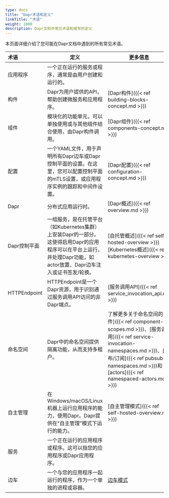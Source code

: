 ```yaml
---
type: docs
title: "Dapr术语和定义"
linkTitle: "术语"
weight: 1000
description: Dapr文档中常见术语和缩写的定义
---
```


本页面详细介绍了您可能在Dapr文档中遇到的所有常见术语。

| 术语 | 定义 | 更多信息 |
|:-----|------------|------------------|
| 应用程序 | 一个正在运行的服务或程序，通常是由用户创建和运行的。 |
| 构件 | Dapr为用户提供的API，帮助创建微服务和应用程序。 | [Dapr构件]({{< ref building-blocks-concept.md >}})
| 组件 | 模块化的功能单元，可以单独使用或与其他组件结合使用，由Dapr构件调用。 | [Dapr组件]({{< ref components-concept.md >}})
| 配置 | 一个YAML文件，用于声明所有Dapr边车或Dapr控制平面的设置。在这里，您可以配置控制平面的mTLS设置，或应用程序实例的跟踪和中间件设置。 | [Dapr配置]({{< ref configuration-concept.md >}})
| Dapr | 分布式应用运行时。 | [Dapr概述]({{< ref overview.md >}})
| Dapr控制平面 | 一组服务，是在托管平台（如Kubernetes集群）上安装Dapr的一部分。这使得启用Dapr的应用程序可以在平台上运行，并处理Dapr功能，如actor放置、Dapr边车注入或证书签发/轮换。 | [自托管概述]({{< ref self-hosted-overview >}})<br />[Kubernetes概述]({{< ref kubernetes-overview >}})
| HTTPEndpoint | HTTPEndpoint是一个Dapr资源，用于识别通过服务调用API访问的非Dapr端点。 | [服务调用API]({{< ref service_invocation_api.md >}})
| 命名空间 | Dapr中的命名空间提供隔离功能，从而支持多租户。 | 了解更多关于命名空间的[组件]({{< ref component-scopes.md >}})、[服务调用]({{< ref service-invocation-namespaces.md >}})、[发布/订阅]({{< ref pubsub-namespaces.md >}})和[actors]({{< ref namespaced-actors.md >}})
| 自主管理 | 在Windows/macOS/Linux机器上运行应用程序的能力，使用Dapr。Dapr提供在“自主管理”模式下运行的能力。 | [自主管理模式]({{< ref self-hosted-overview.md >}})
| 服务 | 一个正在运行的应用程序或程序。这可以指您的应用程序或Dapr应用程序。 |
| 边车 | 一个与您的应用程序一起运行的程序，作为一个单独的进程或容器。 | [边车模式](https://docs.microsoft.com/azure/architecture/patterns/sidecar)
